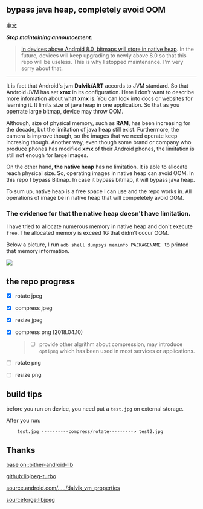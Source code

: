 
bypass java heap, completely avoid OOM
------------------
[中文](https://github.com/BruceWind/OperatingImageBypassDalvik/blob/master/README_CN.md)

***Stop maintaining announcement:***
> [In devices above Android 8.0, bitmaps will store in native heap](https://developer.android.com/topic/performance/graphics/manage-memory). 
> In the future, devices will keep upgrading to newly above 8.0 so that this repo will be useless. This is why I stopped maintenance. 
> I'm very sorry about that.
------------------

It is fact that Android's jvm **Dalvik/ART** accords to JVM standard. So that Android JVM has set **xmx** in its configuration. Here I don't want to describe more infomation about what **xmx** is. You can look into docs or websites for learning it. 
It limits size of java heap in one application. So that as you operrate large bitmap, device may throw OOM.

Although, size of physical memory, such as **RAM**, has been increasing for the decade, but the limitation of java heap still exist. Furthermore, the camera is improve though, so the images that we need operate keep incresing though.
Another way, even though some brand or company who produce phones has modified **xmx** of their Android phones, the limitation is still not enough for large images. 

On the other hand, **the native heap** has no limitation. It is able to allocate reach physical size.
So, operating images in native heap can avoid OOM. In this repo I bypass Bitmap. In case it bypass bitmap, it will bypass java heap.

To sum up, native heap is a free space I can use and the repo works in. All operations of image be in native heap that will compeletely avoid OOM. 



### The evidence for that the native heap doesn't have limitation.
I have tried to allocate numerous memory in native heap and don't execute `free`. The allocated memory is exceed 1G that didm't occur OOM.

Below a picture, I run ```adb shell dumpsys meminfo PACKAGENAME ``` to printed that memory information.

![](https://github.com/weizongwei5/my_blog_datasave/raw/62e952490c7fc3ef1f478c52985d4686331d17e0/img/native_memory_show.png)


## the repo progress

- [x] rotate  jpeg
- [x] compress jpeg
- [x]  resize jpeg

- [x] compress  png          (2018.04.10)  
    > - [ ] provide other algrithm about compression, may introduce `optipng` which has been used in most services or applications.
- [ ]  rotate  png
- [ ]  resize png

## build tips
before you run on device, you need put a `test.jpg` on external storage.

After you run: 
```
    test.jpg ----------compress/rotate---------> test2.jpg
```


Thanks
------------------------------
[base on::bither-android-lib](https://github.com/bither/bither-android-lib)

[github:libjpeg-turbo](https://github.com/libjpeg-turbo/libjpeg-turbo)

[source.android.com/...../dalvik_vm_properties](https://source.android.com/devices/tech/dalvik/configure?hl=zh-cn#dalvik_vm_properties)

[sourceforge:libjpeg](http://libjpeg.sourceforge.net/)

